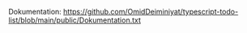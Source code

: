 Dokumentation: https://github.com/OmidDeiminiyat/typescript-todo-list/blob/main/public/Dokumentation.txt
